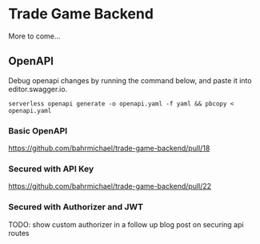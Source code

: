 # Trade Game Backend

More to come...

## OpenAPI

Debug openapi changes by running the command below, and paste it into editor.swagger.io.

```
serverless openapi generate -o openapi.yaml -f yaml && pbcopy < openapi.yaml
```

### Basic OpenAPI

https://github.com/bahrmichael/trade-game-backend/pull/18

### Secured with API Key

https://github.com/bahrmichael/trade-game-backend/pull/22

### Secured with Authorizer and JWT

TODO: show custom authorizer in a follow up blog post on securing api routes

